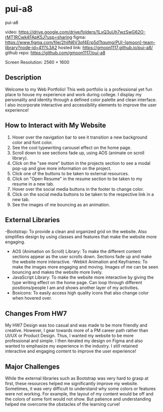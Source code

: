 # pui-a8
pui-a8

video: https://drive.google.com/drive/folders/1LxQ3uUh7wzSwG62O-rMT1RCwk4FApK5J?usp=sharing
figma: https://www.figma.com/file/2hiIN6V3qf4Erp5dTtqumg/PUI-(gmoon)-team-library?node-id=411%3A2
hosted link: https://gmoon1117.github.io/pui-a8/
github repo: https://github.com/gmoon1117/pui-a8

Screen Resolution: 2560 × 1600

## Description
Welcome to my Web Portfolio! This web portfolio is a professional yet fun place to house my experience and work during college. I display my personality and identity through a defined color palette and clean interface. I also incorporate interactive and accessibility elements to improve the user experience!

## How to Interact with My Website
1. Hover over the navigation bar to see it transition a new background color and font color.
2. See the cool typewriting carousel effect on the home page.
3. Scroll down to see sections fade up, using AOS (animate on scroll library).
4. Click on the "see more" button in the projects section to see a modal pop-up and give more information on the project.
5. Click one of the buttons to be taken to external resources.
6. Click on "Open Resume" in the resume section to be taken to my resume in a new tab.  
7. Hover over the social media buttons in the footer to change color.
8. Click on the social media buttons to be taken to the respective link in a new tab.
9. See the images of me bouncing as an animation.

## External Libraries
-Bootstrap: To provide a clean and organized grid on the website. Also simplifies design by using classes and features that make the website more engaging.
- AOS (Animation on Scroll) Library: To make the different content sections appear as the user scrolls down. Sections fade up and make the website more interactive.
-Webkit Animation and Keyframes: To make the images more engaging and moving. Images of me can be seen bouncing and makes the website more lively.
- JavaScript Library: To make the website more interactive by giving the type writing effect on the home page. Can loop through different positions/people I am and shows another layer of my activities.
- Boxicons: To easily access high quality icons that also change color when hovered over.


## Changes From HW7
My HW7 Design was too casual and was made to be more friendly and creative. However, I gear towards more of a PM career path rather than UI/UX or Product Design. Thus, I wanted my website to be more professional and simple. I then iterated my design on Figma and also wanted to emphasize my experience in the industry. I still retained interactive and engaging content to improve the user experience!

## Major Challenges
While the external libraries such as Bootstrap was very hard to grasp at first, these resources helped me significantly improve my website. Sometimes, it was very difficult to understand why some colors or features were not working. For example, the layout of my content would be off and the colors of some font would not show. But patience and understanding helped me overcome the obstacles of the learning curve!

